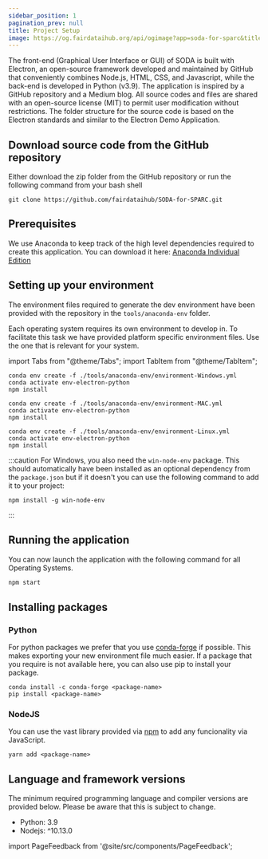 ```yaml
---
sidebar_position: 1
pagination_prev: null
title: Project Setup
image: https://og.fairdataihub.org/api/ogimage?app=soda-for-sparc&title=Project%20Setup&description=For%20Developers
---
```


The front-end (Graphical User Interface or GUI) of SODA is built with Electron, an open-source framework developed and maintained by GitHub that conveniently combines Node.js, HTML, CSS, and Javascript, while the back-end is developed in Python (v3.9). The application is inspired by a GitHub repository and a Medium blog. All source codes and files are shared with an open-source license (MIT) to permit user modification without restrictions. The folder structure for the source code is based on the Electron standards and similar to the Electron Demo Application.

## Download source code from the GitHub repository

Either download the zip folder from the GitHub repository or run the following command from your bash shell

```shell
git clone https://github.com/fairdataihub/SODA-for-SPARC.git
```

## Prerequisites

We use Anaconda to keep track of the high level dependencies required to create this application. You can download it here: [Anaconda Individual Edition](https://www.anaconda.com/products/individual)

## Setting up your environment

The environment files required to generate the dev environment have been provided with the repository in the `tools/anaconda-env` folder.

Each operating system requires its own environment to develop in. To facilitate this task we have provided platform specific environment files. Use the one that is relevant for your system.

import Tabs from "@theme/Tabs";
import TabItem from "@theme/TabItem";

```shell title="For Windows"
conda env create -f ./tools/anaconda-env/environment-Windows.yml
conda activate env-electron-python
npm install
```

```shell title="For macOS"
conda env create -f ./tools/anaconda-env/environment-MAC.yml
conda activate env-electron-python
npm install
```

```shell title="For linux"
conda env create -f ./tools/anaconda-env/environment-Linux.yml
conda activate env-electron-python
npm install
```

:::caution
For Windows, you also need the `win-node-env` package. This should automatically have been installed as an optional dependency from the `package.json` but if it doesn't you can use the following command to add it to your project:

```
npm install -g win-node-env
```

:::

## Running the application

You can now launch the application with the following command for all Operating Systems.

```bash
npm start
```

## Installing packages

### Python

For python packages we prefer that you use [conda-forge](https://anaconda.org/conda-forge) if possible. This makes exporting your new environment file much easier. If a package that you require is not available here, you can also use pip to install your package.

```shell
conda install -c conda-forge <package-name>
pip install <package-name>
```

### NodeJS

You can use the vast library provided via [npm](https://www.npmjs.com/) to add any funcionality via JavaScript.

```shell
yarn add <package-name>
```

## Language and framework versions

The minimum required programming language and compiler versions are provided below. Please be aware that this is subject to change.

- Python: 3.9
- Nodejs: ^10.13.0

import PageFeedback from '@site/src/components/PageFeedback';

<PageFeedback />
